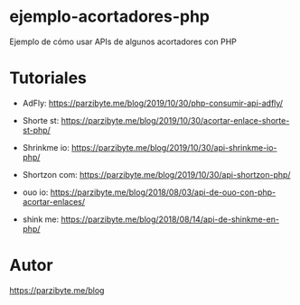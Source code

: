 # ejemplo-acortadores-php
 Ejemplo de cómo usar APIs de algunos acortadores con PHP

# Tutoriales
- AdFly: https://parzibyte.me/blog/2019/10/30/php-consumir-api-adfly/

- Shorte st: https://parzibyte.me/blog/2019/10/30/acortar-enlace-shorte-st-php/

- Shrinkme io: https://parzibyte.me/blog/2019/10/30/api-shrinkme-io-php/

- Shortzon com: https://parzibyte.me/blog/2019/10/30/api-shortzon-php/

- ouo io: https://parzibyte.me/blog/2018/08/03/api-de-ouo-con-php-acortar-enlaces/

- shink me: https://parzibyte.me/blog/2018/08/14/api-de-shinkme-en-php/

# Autor

https://parzibyte.me/blog